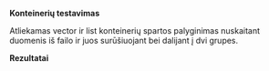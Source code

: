 **Konteinerių testavimas**

Atliekamas vector ir list konteinerių spartos palyginimas nuskaitant duomenis iš failo ir juos surūšiuojant bei dalijant į dvi grupes.

**Rezultatai**
